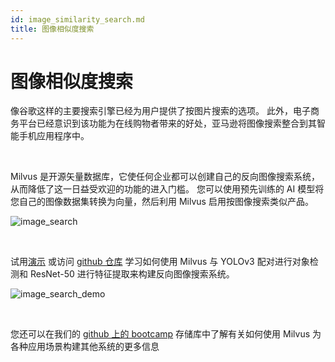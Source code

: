 ```yaml
---
id: image_similarity_search.md
title: 图像相似度搜索
---
```


# 图像相似度搜索 

像谷歌这样的主要搜索引擎已经为用户提供了按图片搜索的选项。 此外，电子商务平台已经意识到该功能为在线购物者带来的好处，亚马逊将图像搜索整合到其智能手机应用程序中。

<br/>

Milvus 是开源矢量数据库，它使任何企业都可以创建自己的反向图像搜索系统，从而降低了这一日益受欢迎的功能的进入门槛。 您可以使用预先训练的 AI 模型将您自己的图像数据集转换为向量，然后利用 Milvus 启用按图像搜索类似产品。

![image_search](../../../assets/image_search.png)

<br/>

试用[演示](https://zilliz.com/milvus-demos/reverse-image-search) 或访问 [github 仓库](https://github.com/milvus-io/bootcamp/tree/master/solutions/reverse_image_search) 学习如何使用 Milvus 与 YOLOv3 配对进行对象检测和 ResNet-50 进行特征提取来构建反向图像搜索系统。

![image_search_demo](../../../assets/image_search_demo.jpeg)

<br/>

您还可以在我们的 [github 上的 bootcamp](https://github.com/milvus-io/bootcamp) 存储库中了解有关如何使用 Milvus 为各种应用场景构建其他系统的更多信息